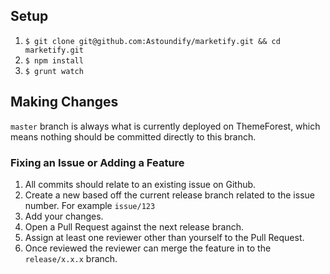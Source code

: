 ## Setup

1. `$ git clone git@github.com:Astoundify/marketify.git && cd marketify.git`
2. `$ npm install`
3. `$ grunt watch`

## Making Changes

`master` branch is always what is currently deployed on ThemeForest, which means nothing should be committed directly to this branch.

### Fixing an Issue or Adding a Feature

1. All commits should relate to an existing issue on Github.
2. Create a new based off the current release branch related to the issue number. For example `issue/123`
3. Add your changes.
4. Open a Pull Request against the next release branch.
5. Assign at least one reviewer other than yourself to the Pull Request.
6. Once reviewed the reviewer can merge the feature in to the `release/x.x.x` branch.

